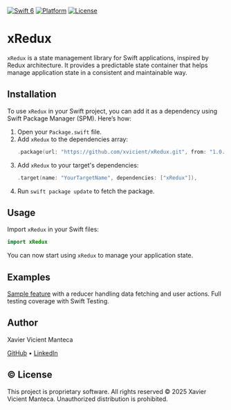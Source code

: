 [![Swift 6](https://img.shields.io/badge/Swift-6.0-orange.svg?style=flat)](https://swift.org) [![Platform](https://img.shields.io/badge/Platform-iOS_17+-blue.svg)](https://developer.apple.com/ios/) [![License](https://img.shields.io/badge/License-Proprietary-lightgrey.svg)](LICENSE)

# xRedux

`xRedux` is a state management library for Swift applications, inspired by Redux architecture. It provides a predictable state container that helps manage application state in a consistent and maintainable way.

## Installation
To use `xRedux` in your Swift project, you can add it as a dependency using Swift Package Manager (SPM). Here’s how:

1. Open your `Package.swift` file.
2. Add `xRedux` to the dependencies array:
   ```swift
   .package(url: "https://github.com/xvicient/xRedux.git", from: "1.0.0")
   ```
3. Add `xRedux` to your target's dependencies:
   ```swift
   .target(name: "YourTargetName", dependencies: ["xRedux"]),
   ```
4. Run `swift package update` to fetch the package.

## Usage
Import `xRedux` in your Swift files:
```swift
import xRedux
```

You can now start using `xRedux` to manage your application state.

## Examples
[Sample feature](/Example) with a reducer handling data fetching and user actions. Full testing coverage with Swift Testing.

## Author

Xavier Vicient Manteca

[GitHub](https://github.com/xvicient) • [LinkedIn](https://www.linkedin.com/in/xvicient/)

## © License

This project is proprietary software. All rights reserved © 2025 Xavier Vicient Manteca. Unauthorized distribution is prohibited.